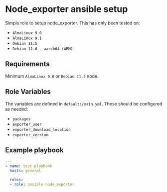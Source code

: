 # Node_exporter ansible setup

Simple role to setup node_exporter. This has only been tested on:

- `AlmaLinux 9.0`
- `AlmaLinux 9.1`
- `Debian 11.5`
- `Debian 11.6 - aarch64 (ARM)`

## Requirements

Minimum `AlmaLinux 9.0` or `Debian 11.5` node.

## Role Variables

The variables are defined in `defaults/main.yml`. These should be configured as needed:

- `packages`
- `exporter_user`
- `exporter_download_location`
- `exporter_version`

## Example playbook

```yml
---
- name: test playbook
  hosts: general

  roles:
  - role: ansible-node_exporter
```
